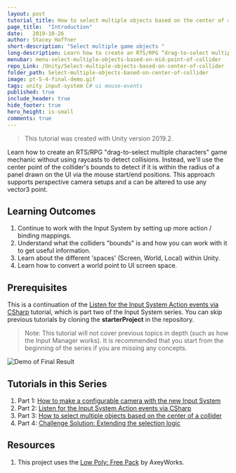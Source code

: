 ```yaml
---
layout: post
tutorial_title: How to select multiple objects based on the center of a collider
page_title:  "Introduction"
date:   2019-10-26
author: Stacey Haffner
short-description: "Select multiple game objects "
long-description: Learn how to create an RTS/RPG “drag-to-select multiple characters” game mechanic without using raycasts to detect collisions. Instead, we’ll use the center point of the collider’s bounds to detect if it is within the radius of a panel drawn on the UI via the mouse start/end positions. This approach supports perspective camera setups and a can be altered to use any vector3 point.
menubar: menu-select-multiple-objects-based-on-mid-point-of-collider
repo_Link: /Unity/Select-multiple-objects-based-on-center-of-collider
folder_path: Select-multiple-objects-based-on-center-of-collider
image: pt-5-4-final-demo.gif
tags: unity input-system C# ui mouse-events
published: true
include_header: true
hide_footer: true
hero_height: is-small
comments: true
---
```


> This tutorial was created with Unity version 2019.2.

Learn how to create an RTS/RPG "drag-to-select multiple characters" game mechanic without using raycasts to detect collisions. Instead, we'll use the center point of the collider's bounds to detect if it is within the radius of a panel drawn on the UI via the mouse start/end positions. This approach supports perspective camera setups and a can be altered to use any vector3 point. 

## Learning Outcomes

1. Continue to work with the Input System by setting up more action / binding mappings.
2. Understand what the colliders "bounds" is and how you can work with it to get useful information.
3. Learn about the different 'spaces' (Screen, World, Local) within Unity. 
4. Learn how to convert a world point to UI screen space. 

## Prerequisites
This is a continuation of the [Listen for the Input System Action events via CSharp]({{site.baseurl}}/2019/10/19/Listen-for-the-Input-System-Action-events-via-CSharp.html) tutorial, which is part two of the Input System series. You can skip previous tutorials by cloning the **starterProject** in the repository.

> Note: This tutorial will not cover previous topics in depth (such as how the Input Manager works). It is recommended that you start from the beginning of the series if you are missing any concepts. 

![Demo of Final Result]({{site.baseurl}}/tutorial/Select-multiple-objects-based-on-center-of-collider/images/pt-5-4-final-demo.gif)

## Tutorials in this Series
1. Part 1: [How to make a configurable camera with the new Input System]({{site.baseurl}}/2019/10/17/How-to-make-a-configurable-camera-with-the-new-Input-System.html)
2. Part 2: [Listen for the Input System Action events via CSharp]({{site.baseurl}}/2019/10/19/Listen-for-the-Input-System-Action-events-via-CSharp.html)
3. Part 3: [How to select multiple objects based on the center of a collider]({{site.baseurl}}/2019/10/26/Select-multiple-objects-based-on-mid-point-of-collider.html)
4. Part 4:  [Challenge Solution: Extending the selection logic]({{site.baseurl}}/2019/12/10/Challenge-extending-the-selection-logic.html)

## Resources
1. This project uses the [Low Poly: Free Pack](https://www.assetstore.unity3d.com/en/#!/content/58821) by AxeyWorks.

